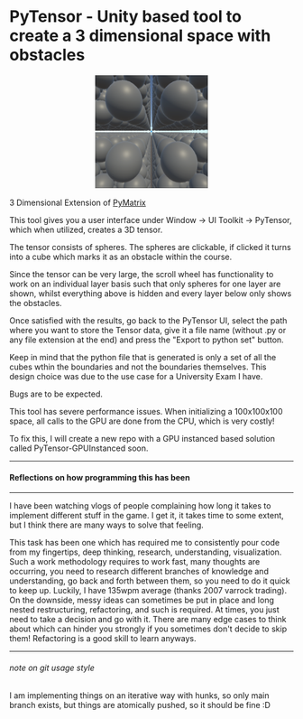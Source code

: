 # PyTensor - Unity based tool to create a 3 dimensional space with obstacles
<p align="center">
  <img src="https://github.com/JulianMella/PyTensor/blob/main/Scene.png?raw=true" width="200" height="200">
</p>

3 Dimensional Extension of [PyMatrix](https://github.com/julianmella/PyMatrix)

This tool gives you a user interface under Window -> UI Toolkit -> PyTensor, which when utilized, creates a 3D tensor.

The tensor consists of spheres. The spheres are clickable, if clicked it turns into a cube which marks it as an obstacle within the course.

Since the tensor can be very large, the scroll wheel has functionality to work on an individual layer basis such that only spheres for one layer are shown, whilst everything above is hidden and every layer below only shows the obstacles.

Once satisfied with the results, go back to the PyTensor UI, select the path where you want to store the Tensor data, give it a file name (without .py or any file extension at the end) and press the "Export to python set" button.

Keep in mind that the python file that is generated is only a set of all the cubes wthin the boundaries and not the boundaries themselves. This design choice was due to the use case for a University Exam I have.

Bugs are to be expected.

This tool has severe performance issues. When initializing a 100x100x100 space, all calls to the GPU are done from the CPU, which is very costly!

To fix this, I will create a new repo with a GPU instanced based solution called PyTensor-GPUInstanced soon.


---
#### Reflections on how programming this has been
---

I have been watching vlogs of people complaining how long it takes to implement different stuff in the game. I get it, it takes time to some extent, but I think there are many ways to solve that feeling.

This task has been one which has required me to consistently pour code from my fingertips, deep thinking, research, understanding, visualization. Such a work methodology requires to work fast, many thoughts are occurring, you need to research different branches of knowledge and understanding, go back and forth between them, so you need to do it quick to keep up. Luckily, I have 135wpm average (thanks 2007 varrock trading). On the downside, messy ideas can sometimes be put in place and long nested restructuring, refactoring, and such is required. At times, you just need to take a decision and go with it. There are many edge cases to think about which can hinder you strongly if you sometimes don't decide to skip them! Refactoring is a good skill to learn anyways. 


---
###### note on git usage style
I am implementing things on an iterative way with hunks, so only main branch exists, but things are atomically pushed, so it should be fine :D 
